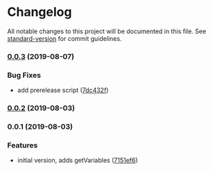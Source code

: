 # Changelog

All notable changes to this project will be documented in this file. See [standard-version](https://github.com/conventional-changelog/standard-version) for commit guidelines.

### [0.0.3](https://github.com/subsetcss/config-helpers/compare/v0.0.2...v0.0.3) (2019-08-07)


### Bug Fixes

* add prerelease script ([7dc432f](https://github.com/subsetcss/config-helpers/commit/7dc432f))

### [0.0.2](https://github.com/subsetcss/config-helpers/compare/v0.0.1...v0.0.2) (2019-08-03)

### 0.0.1 (2019-08-03)


### Features

* initial version, adds getVariables ([7151ef6](https://github.com/subsetcss/config-helpers/commit/7151ef6))
